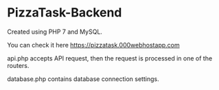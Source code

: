 # PizzaTask-Backend
Created using PHP 7 and MySQL.

You can check it here https://pizzatask.000webhostapp.com


api.php accepts API request,
then the request is processed in one of the routers.

database.php contains database connection settings.
